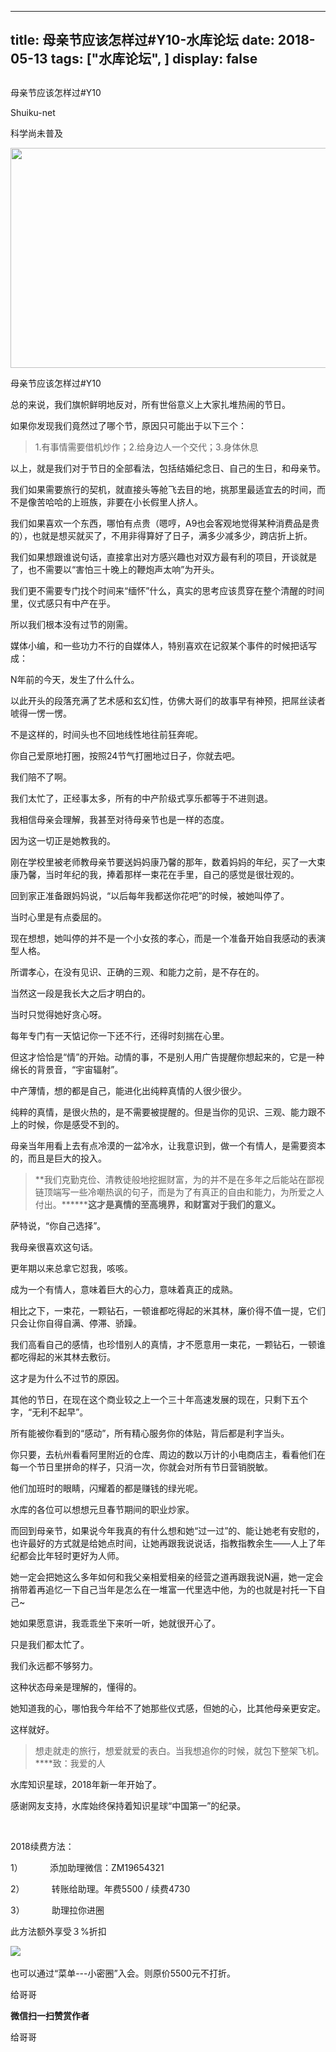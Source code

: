 
---
title:  母亲节应该怎样过#Y10-水库论坛
date: 2018-05-13
tags: ["水库论坛", ]
display: false
---


## 



母亲节应该怎样过#Y10




Shuiku-net




科学尚未普及




<img class="" data-croporisrc="https://mmbiz.qpic.cn/mmbiz_jpg/Ok4hZ0tV6r6AecjwjoDT8stxyncnWJfXEymH9iaaywyiaXvKdJtrXNuGpSoYjs5Ljiazhl3PamCgx2MP48bJvaib2A/0?wx_fmt=jpeg" data-cropx1="0" data-cropx2="500" data-cropy1="26.881720430107524" data-cropy2="342.2939068100358" data-ratio="0.63" data-s="300,640" src="https://mmbiz.qpic.cn/mmbiz_jpg/Ok4hZ0tV6r6AecjwjoDT8stxyncnWJfXLatwpfb81A4yRTLhuib8jEGC3F8sQTkLhvg1y8iaTqsXLJ1mm5OnKZpg/640?wx_fmt=jpeg" data-type="jpeg" data-w="500" style="width: 558px;height: 352px;"/>

母亲节应该怎样过#Y10





总的来说，我们旗帜鲜明地反对，所有世俗意义上大家扎堆热闹的节日。



如果你发现我们竟然过了哪个节，原因只可能出于以下三个：



> 1.有事情需要借机炒作；2.给身边人一个交代；3.身体休息



以上，就是我们对于节日的全部看法，包括结婚纪念日、自己的生日，和母亲节。





我们如果需要旅行的契机，就直接头等舱飞去目的地，挑那里最适宜去的时间，而不是像苦哈哈的上班族，非要在小长假里人挤人。

我们如果喜欢一个东西，哪怕有点贵（嗯哼，A9也会客观地觉得某种消费品是贵的），也就是想买就买了，不用非得算好了日子，满多少减多少，跨店折上折。

我们如果想跟谁说句话，直接拿出对方感兴趣也对双方最有利的项目，开谈就是了，也不需要以“害怕三十晚上的鞭炮声太响”为开头。

我们更不需要专门找个时间来“缅怀”什么，真实的思考应该贯穿在整个清醒的时间里，仪式感只有中产在乎。



所以我们根本没有过节的刚需。



媒体小编，和一些功力不行的自媒体人，特别喜欢在记叙某个事件的时候把话写成：

N年前的今天，发生了什么什么。

以此开头的段落充满了艺术感和玄幻性，仿佛大哥们的故事早有神预，把屌丝读者唬得一愣一愣。



不是这样的，时间头也不回地线性地往前狂奔呢。

你自己爱原地打圈，按照24节气打圈地过日子，你就去吧。

我们陪不了啊。

我们太忙了，正经事太多，所有的中产阶级式享乐都等于不进则退。



我相信母亲会理解，我甚至对待母亲节也是一样的态度。

因为这一切正是她教我的。





刚在学校里被老师教母亲节要送妈妈康乃馨的那年，数着妈妈的年纪，买了一大束康乃馨，当时年纪的我，捧着那样一束花在手里，自己的感觉是很壮观的。



回到家正准备跟妈妈说，“以后每年我都送你花吧”的时候，被她叫停了。



当时心里是有点委屈的。

现在想想，她叫停的并不是一个小女孩的孝心，而是一个准备开始自我感动的表演型人格。

所谓孝心，在没有见识、正确的三观、和能力之前，是不存在的。

当然这一段是我长大之后才明白的。



当时只觉得她好贪心呀。

每年专门有一天惦记你一下还不行，还得时刻揣在心里。

但这才恰恰是“情”的开始。动情的事，不是别人用广告提醒你想起来的，它是一种绵长的背景音，“宇宙辐射”。

中产薄情，想的都是自己，能进化出纯粹真情的人很少很少。

纯粹的真情，是很火热的，是不需要被提醒的。但是当你的见识、三观、能力跟不上的时候，你是感受不到的。



母亲当年用看上去有点冷漠的一盆冷水，让我意识到，做一个有情人，是需要资本的，而且是巨大的投入。



> **我们克勤克俭、清教徒般地挖掘财富，为的并不是在多年之后能站在鄙视链顶端写一些冷嘲热讽的句子，而是为了有真正的自由和能力，为所爱之人付出。********这才是真情的至高境界，和财富对于我们的意义。**





萨特说，“你自己选择”。

我母亲很喜欢这句话。

更年期以来总拿它怼我，咳咳。



成为一个有情人，意味着巨大的心力，意味着真正的成熟。

相比之下，一束花，一颗钻石，一顿谁都吃得起的米其林，廉价得不值一提，它们只会让你自得自满、停滞、骄躁。

我们高看自己的感情，也珍惜别人的真情，才不愿意用一束花，一颗钻石，一顿谁都吃得起的米其林去敷衍。

这才是为什么不过节的原因。





其他的节日，在现在这个商业较之上一个三十年高速发展的现在，只剩下五个字，“无利不起早”。

所有能被你看到的“感动”，所有精心服务你的体贴，背后都是利字当头。

你只要，去杭州看看阿里附近的仓库、周边的数以万计的小电商店主，看看他们在每一个节日里拼命的样子，只消一次，你就会对所有节日营销脱敏。

他们加班时的眼睛，闪耀着的都是赚钱的绿光呢。

水库的各位可以想想元旦春节期间的职业炒家。





而回到母亲节，如果说今年我真的有什么想和她“过一过”的、能让她老有安慰的，也许最好的方式就是给她点时间，让她再跟我说说话，指教指教余生——人上了年纪都会比年轻时更好为人师。



她一定会把她这么多年如何和我父亲相爱相亲的经营之道再跟我说N遍，她一定会捎带着再追忆一下自己当年是怎么在一堆富一代里选中他，为的也就是衬托一下自己~

她如果愿意讲，我乖乖坐下来听一听，她就很开心了。



只是我们都太忙了。

我们永远都不够努力。

这种状态母亲是理解的，懂得的。

她知道我的心，哪怕我今年给不了她那些仪式感，但她的心，比其他母亲更安定。



这样就好。



> 想走就走的旅行，想爱就爱的表白。当我想追你的时候，就包下整架飞机。****致：我爱的人









水库知识星球，2018年新一年开始了。

感谢网友支持，水库始终保持着知识星球“中国第一”的纪录。

&nbsp;

2018续费方法：

1）&nbsp;&nbsp;&nbsp;&nbsp;&nbsp;&nbsp;&nbsp;&nbsp;&nbsp;&nbsp;&nbsp;添加助理微信：ZM19654321

2）&nbsp;&nbsp;&nbsp;&nbsp;&nbsp;&nbsp;&nbsp;&nbsp;&nbsp;&nbsp;&nbsp;转账给助理。年费5500 / 续费4730

3）&nbsp;&nbsp;&nbsp;&nbsp;&nbsp;&nbsp;&nbsp;&nbsp;&nbsp;&nbsp;&nbsp;助理拉你进圈

此方法额外享受３%折扣



<img class="" data-copyright="0" data-ratio="1" data-s="300,640" src="https://mmbiz.qpic.cn/mmbiz_jpg/Ok4hZ0tV6r6VAWPyPic9Sz3q6eTUoluZibDAaWfIq0aibTVk5s377wqnE3waGk3EettmWuEvD5RD7N38xcicyu063A/640?wx_fmt=jpeg" data-type="jpeg" data-w="430" style="box-sizing: border-box !important;word-wrap: break-word !important;width: auto !important;visibility: visible !important;">&nbsp;

也可以通过“菜单---小密圈”入会。则原价5500元不打折。



给哥哥


**微信扫一扫赞赏作者**






给哥哥








